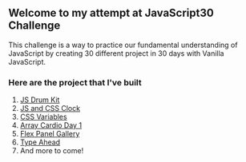 ## Welcome to my attempt at JavaScript30 Challenge

This challenge is a way to practice our fundamental understanding of JavaScript by creating 30 different project in 30 days with Vanilla JavaScript.

### Here are the project that I've built
1. [JS Drum Kit](https://richodainino.github.io/JavaScript30/01%20-%20JavaScript%20Drum%20Kit/)
2. [JS and CSS Clock](https://richodainino.github.io/JavaScript30/02%20-%20JS%20and%20CSS%20Clock/)
3. [CSS Variables](https://richodainino.github.io/JavaScript30/03%20-%20CSS%20Variables/)
4. [Array Cardio Day 1](https://richodainino.github.io/JavaScript30/04%20-%20Array%20Cardio%20Day%201/)
5. [Flex Panel Gallery](https://richodainino.github.io/JavaScript30/05%20-%20Flex%20Panel%20Gallery/)
6. [Type Ahead](https://richodainino.github.io/JavaScript30/06%20-%20Type%20Ahead/)
7. And more to come!
